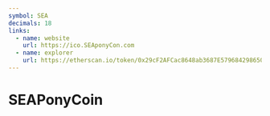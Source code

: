 ```yaml
---
symbol: SEA
decimals: 18
links:
  - name: website
    url: https://ico.SEAponyCon.com
  - name: explorer
    url: https://etherscan.io/token/0x29cF2AFCac8648ab3687E579684298650A66742c
---
```


# SEAPonyCoin

